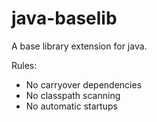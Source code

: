 # java-baselib

A base library extension for java.

Rules:
- No carryover dependencies
- No classpath scanning
- No automatic startups


